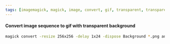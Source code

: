 ```yaml
---
tags: [imagemagick, magick, image, convert, gif, transparent, transparency]
---
```

#### Convert image sequence to gif with transparent background
```bash
magick convert -resize 256x256 -delay 1x24 -dispose Background *.png anim-nodelayset256x.gif
```

